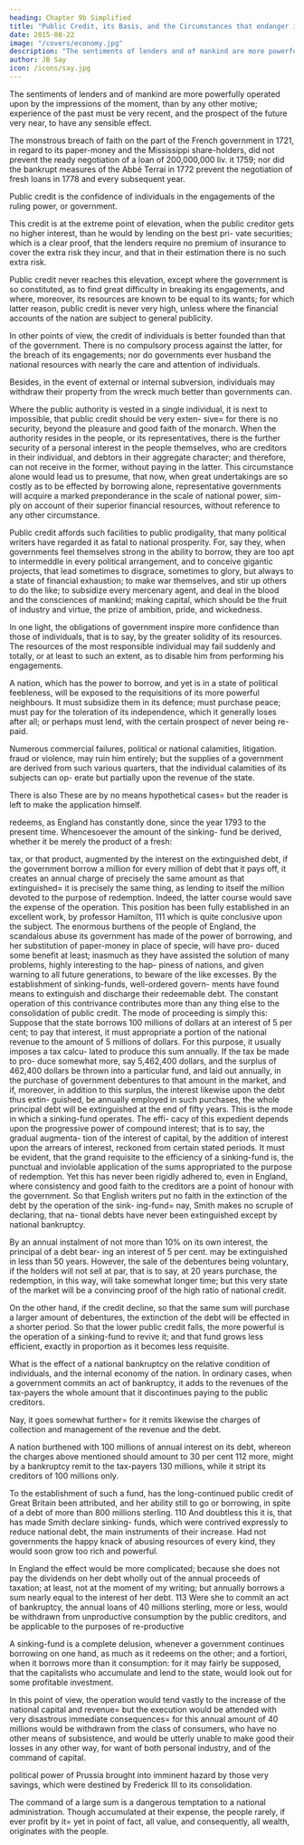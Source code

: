 ```yaml
---
heading: Chapter 9b Simplified
title: "Public Credit, its Basis, and the Circumstances that endanger its Solidity"
date: 2015-08-22
image: "/covers/economy.jpg"
description: "The sentiments of lenders and of mankind are more powerfully operated upon by the impressions of the moment, than by any other motive"
author: JB Say
icon: /icons/say.jpg
---
```


 

The sentiments of lenders and of mankind are more powerfully operated upon by the impressions of the moment, than by any other motive; experience of the past must be very recent, and the prospect of the future very near, to have any sensible effect. 

The monstrous breach of faith on the part of the French government in 1721, in regard to its paper-money and the Mississippi share-holders, did not prevent the ready negotiation of a loan of 200,000,000 liv. it 1759; nor did the bankrupt measures of the Abbé Terrai in 1772 prevent the negotiation of fresh loans in 1778 and every subsequent year.

Public credit is the confidence of individuals in the engagements of the ruling power, or government. 

This credit is at the extreme point of elevation, when the public creditor gets no higher interest, than he would by lending on the best pri-
vate securities; which is a clear proof, that the lenders require no premium of insurance to cover the extra risk they incur,
and that in their estimation there is no such extra risk. 

Public credit never reaches this elevation, except where the government is so constituted, as to find great difficulty in breaking its engagements, and where, moreover, its resources are known to be equal to its wants; for which latter reason, public credit is never very high, unless where the financial accounts of the nation are subject to general publicity.

In other points of view, the credit of individuals is better founded than that of the government. There is no compulsory
process against the latter, for the breach of its engagements; nor do governments ever husband the national resources with
nearly the care and attention of individuals. 

Besides, in the event of external or internal subversion, individuals may withdraw their property from the wreck much better than governments can.

Where the public authority is vested in a single individual, it is next to impossible, that public credit should be very exten-
sive= for there is no security, beyond the pleasure and good faith of the monarch. When the authority resides in the people,
or its representatives, there is the further security of a personal interest in the people themselves, who are creditors in
their individual, and debtors in their aggregate character; and therefore, can not receive in the former, without paying in the
latter. This circumstance alone would lead us to presume, that now, when great undertakings are so costly as to be effected
by borrowing alone, representative governments will acquire a marked preponderance in the scale of national power, sim-
ply on account of their superior financial resources, without reference to any other circumstance.

Public credit affords such facilities to public prodigality, that many political writers have regarded it as fatal to national prosperity. For, say they, when governments feel themselves strong in the ability to borrow, they are too apt to intermeddle in every political arrangement, and to conceive gigantic projects, that lead sometimes to disgrace, sometimes to glory, but always to a state of financial exhaustion; to make war themselves, and stir up others to do the like; to subsidize every mercenary agent, and deal in the blood and the consciences of mankind; making capital, which should be the fruit of industry and virtue, the prize of ambition, pride, and wickedness.

In one light, the obligations of government inspire more confidence than those of individuals, that is to say, by the greater
solidity of its resources. The resources of the most responsible individual may fail suddenly and totally, or at least to such an extent, as to disable him from performing his engagements.

A nation, which has the power to borrow, and yet is in a state of political feebleness, will be exposed to the requisitions of
its more powerful neighbours. It must subsidize them in its defence; must purchase peace; must pay for the toleration of
its independence, which it generally loses after all; or perhaps must lend, with the certain prospect of never being re-
paid.

Numerous commercial failures, political or national calamities, litigation. fraud or violence, may ruin him entirely; but
the supplies of a government are derived from such various quarters, that the individual calamities of its subjects can op-
erate but partially upon the revenue of the state. 

There is also These are by no means hypothetical cases= but the reader is
left to make the application himself.

redeems, as England has constantly done, since the year 1793 to the present time. Whencesoever the amount of the sinking-
fund be derived, whether it be merely the product of a fresh:

tax, or that product, augmented by the interest on the extinguished debt, if the government borrow a million for every
million of debt that it pays off, it creates an annual charge of precisely the same amount as that extinguished= it is precisely
the same thing, as lending to itself the million devoted to the
purpose of redemption. Indeed, the latter course would save
the expense of the operation. This position has been fully
established in an excellent work, by professor Hamilton, 111
which is quite conclusive upon the subject. The enormous
burthens of the people of England, the scandalous abuse its
government has made of the power of borrowing, and her
substitution of paper-money in place of specie, will have pro-
duced some benefit at least; inasmuch as they have assisted
the solution of many problems, highly interesting to the hap-
piness of nations, and given warning to all future generations,
to beware of the like excesses.
By the establishment of sinking-funds, well-ordered govern-
ments have found means to extinguish and discharge their
redeemable debt. The constant operation of this contrivance
contributes more than any thing else to the consolidation of
public credit. The mode of proceeding is simply this:
Suppose that the state borrows 100 millions of dollars at an
interest of 5 per cent; to pay that interest, it must appropriate
a portion of the national revenue to the amount of 5 millions
of dollars. For this purpose, it usually imposes a tax calcu-
lated to produce this sum annually. If the tax be made to pro-
duce somewhat more, say 5,462,400 dollars, and the surplus
of 462,400 dollars be thrown into a particular fund, and laid
out annually, in the purchase of government debentures to
that amount in the market, and if, moreover, in addition to
this surplus, the interest likewise upon the debt thus extin-
guished, be annually employed in such purchases, the whole
principal debt will be extinguished at the end of fifty years.
This is the mode in which a sinking-fund operates. The effi-
cacy of this expedient depends upon the progressive power
of compound interest; that is to say, the gradual augmenta-
tion of the interest of capital, by the addition of interest upon
the arrears of interest, reckoned from certain stated periods.
It must be evident, that the grand requisite to the efficiency of
a sinking-fund is, the punctual and inviolable application of
the sums appropriated to the purpose of redemption. Yet this
has never been rigidly adhered to, even in England, where
consistency and good faith to the creditors are a point of
honour with the government. So that English writers put no
faith in the extinction of the debt by the operation of the sink-
ing-fund= nay, Smith makes no scruple of declaring, that na-
tional debts have never been extinguished except by national
bankruptcy.

By an annual instalment of not more than 10% on its own interest, the principal of a debt bear-
ing an interest of 5 per cent. may be extinguished in less than
50 years. However, the sale of the debentures being voluntary, if the holders will not sell at par, that is to say, at 20
years purchase, the redemption, in this way, will take somewhat longer time; but this very state of the market will be a
convincing proof of the high ratio of national credit. 

On the other hand, if the credit decline, so that the same sum will
purchase a larger amount of debentures, the extinction of the
debt will be effected in a shorter period. So that the lower
public credit falls, the more powerful is the operation of a
sinking-fund to revive it; and that fund grows less efficient,
exactly in proportion as it becomes less requisite.

What is the effect of a national bankruptcy on the relative condition of individuals, and the internal economy of the nation. In
ordinary cases, when a government commits an act of bankruptcy, it adds to the revenues of the tax-payers the whole
amount that it discontinues paying to the public creditors.

Nay, it goes somewhat further= for it remits likewise the
charges of collection and management of the revenue and the
debt. 

A nation burthened with 100 millions of annual interest on its debt, whereon the charges above mentioned should
amount to 30 per cent 112 more, might by a bankruptcy remit
to the tax-payers 130 millions, while it stript its creditors of
100 millions only.

To the establishment of such a fund, has the long-continued public credit of Great Britain been attributed, and her ability
still to go or borrowing, in spite of a debt of more than 800
millions sterling. 110
And doubtless this it is, that has made Smith declare sinking-
funds, which were contrived expressly to reduce national debt,
the main instruments of their increase. Had not governments
the happy knack of abusing resources of every kind, they
would soon grow too rich and powerful.

In England the effect would be more complicated; because she does not pay the dividends on her debt wholly out of the
annual proceeds of taxation; at least, not at the moment of my
writing; but annually borrows a sum nearly equal to the interest of her debt. 113 Were she to commit an act of bankruptcy,
the annual loans of 40 millions sterling, more or less, would be withdrawn from unproductive consumption by the public
creditors, and be applicable to the purposes of re-productive 

A sinking-fund is a complete delusion, whenever a government continues borrowing on one hand, as much as it redeems
on the other; and a fortiori, when it borrows more than it consumption: for it may fairly be supposed, that the capitalists who accumulate and lend to the state, would look out for some profitable investment. 

In this point of view, the operation would tend vastly to the increase of the national capital and revenue= but the execution would be attended with very disastrous immediate consequences= for this annual amount of 40 millions would be withdrawn from the class of consumers, who have no other means of subsistence, and would be utterly unable to make good their losses in any other way, for
want of both personal industry, and of the command of capital.

political power of Prussia brought into imminent hazard by
those very savings, which were destined by Frederick III to
its consolidation.

The command of a large sum is a dangerous temptation to a national administration. Though accumulated at their expense,
the people rarely, if ever profit by it= yet in point of fact, all
value, and consequently, all wealth, originates with the people.
